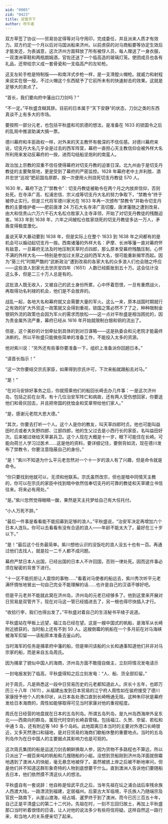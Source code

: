 ```yaml
---
aid: "0005"
zid: "0423"
title: 双管齐下
author: 吹牛者
---
```


双方草签了协议——贸易协定得等对马守用印，完成委任，并且派来人质才有效力。双方约定一个月以后对马国派船来济州。以前虏获的对马商船要等协定生效后才能发还，为表诚意，这次济州方面释放了所有被俘人员，每人赠送了一身衣服，一双澳洲草鞋和两瓶朗姆酒，官佐还送了一个临高造的玻璃灯笼。使团成员也各有礼品，还带给宗义成一套骨瓷和一支临高产的左轮枪。

这支左轮手枪是特制版——和南洋式步枪一样，是一支滑膛火帽枪。就威力和射程来说实在很一般，不过火帽这个东西赋予了它前所未有的快速射击的效果。这就是足够大的卖点了。

“首长，我们要向府中藩出口刀剑吗？”

“不一定。”平秋盛含糊其辞。目前的日本属于“天下安静”的状态，刀剑之类的东西真谈不上有多大的市场。

要按照一部分元老，也包括平秋盛和司凯德的想法，是准备在 1633 的锁国令之后的乱局中推波助澜大搞一票。

德川幕府和丰臣政权一样，对外来的天主教怀有极深的不信任感。对德川幕府来说，切支丹大名几乎全是过去的西军阵营，幕府一直担心天主教信仰会被外样大名所利用来发动反幕府的一揆，进而勾结船坚炮利的南蛮人。

政治加上宗教的双重不信任使得幕府对切支丹教的迫害日深。北九州由于是切支丹教徒的主要聚居地，更是受到了幕府的严密监控。1628 年幕府老中土井利胜、酒井忠世“巡视”肥前国岛原郡，揆一次便用火刑烧死切支丹教徒 570 人。

1630 年，幕府下达了“禁教令”：切支丹教徒被勒令在两个月之内放弃信仰，否则处死。在寺泽广高、松浦忠信、宗义成等切支丹大名的努力争取下，“禁教令”终于被停止实行。但是三代将军德川家光在 1633 年再一次颁布“禁教令”并勒令切支丹教的主要维护者——肥前唐津 24 万石大名寺泽广高切腹，唐津藩随之遭到改易，由大和信贵山六万六千石大名松仓胜家入主寺泽领，开始了对切支丹教徒的残酷迫害。1633 年到 1638 年，六年之间被松仓胜家烧死的切支丹教徒多达一万人，矛盾变得极度激化。

虽说天草大暴动要到 1638 年，但是实际上在整个 1633 到 1638 年之间都有的是机会可以煽动起切支丹一揆。西南诸藩的外样大名：萨摩、长洲等藩一直对幕府怀有敌意，一旦幕府无法及时地压制天草时贞四郎，那么原本受幕府残酷压制，心怀不满的外样大名——特别是参加过关原之战的西军大名，很可能重新揭竿而起。因为“葵三代”时期严酷的“武断政治”遭到改易的各家大名的众多浪人们也会随之呼应——这些浪人到家光去世庆安四年（1651）人数已经膨胀到五十万。这会估计没这么多，但是二三十万人总是有的。

这批浪人既无收入，又被自己的武士身份所累，心中怀着怨恨，一旦有重燃战火，再取得功名利禄的机会，他们是不会放弃的。

战乱一起，各地大名和幕府就又会需要大量的军火。这么一来，原本战国时期就行之有效的扩大外贸这一政策就又会得到重视，锁国之策必然不了了之，种种限制金银铜外流的政策也会因为军火的需求而放松——这一点对平秋盛是相当困扰的，因为贵金属外流严重，幕府已经从 1616 年开始就限制白银和铜的流出了。

但是，这个美妙的计划牵扯到具体的到对日谋略——这是执委会和元老院才能最终决断的。所以平秋盛只能做些简单的准备工作，不能投入太多的资源。

他对紫川说：“另外还有些事你要准备一下，组织上准备派你回趟日本。”

“请首长指示！”

“这一次你要结交宗氏家臣，如果得到宗氏许可，下次来船就跟船去对马。”

“是！”

“在对马安排好事务之后，你就搭乘他们的船回长崎去办几件事：一是这次济州岛，包括之前在台湾，有十几位治安军阵亡和病故，还有两人受伤想回家，你要送他们和骨灰回去，并且把帝国的抚恤金和奖章带给他们家人。”

“是，感谢元老院大恩大德。”

“其次，你要去打听一个人。这个人是你的教友，叫天草四郎时贞。他也可能叫益田时贞或者大矢野四郎、江部四郎，他的生父过去是小西行长的家臣，名叫益田好次。后来被过继给天草甚兵卫。这个人现在大概是十一岁，眼下可能住在长崎。可能向荷兰人学习过医术……这是他的资料，要详细记住，要倒背如流，现在德川发布了禁教令，你要注意隐蔽自己的身份。”

“是！”紫川不知道为什么平元老忽然对一个十一岁的浪人有了兴趣，但是命令就是命令。

“你只要找到他就可以，无须和他联系。宗氏虽然改宗，但也是暗中同情天主教的，你可以在宗氏的家臣中找到暗中依然信奉切支丹的可靠的教徒和天草建立书信往来。将来必有用处。”

“是。”紫川忽然觉得眼睛一酸，果然是天主托梦给自己有大任托付。

“小人万死不辞。”

“最后一件事是看看能不能招募到足够的浪人。”平秋盛说，“治安军决定再增加六个日本人连队。你可以去看看有没有合适的浪人——年龄不能太大了。最好在三十岁以下。”

“是！”最后这个任务最简单。紫川想他认识的没饭吃的浪人没五十也有一百。再通过他们去找人，就是拉一二千人都不成问题。

幕府严禁日本人出国，已经出国的日本人不许回国，否则一律处死。因而这件事必须在秘密的背景下进行。

“十一区不能抗拒让人震惊的事物……”看着对马使者的船远去，紫川秀次听平元老满怀惆怅地冒出一句自己完全不能理解的话……也许是自己的汉语不够好吧。

但是平元老并不能就此窝在济州岛，济州岛的元老已经够多了。他到这里来开展对日贸易是双管齐下，现在对马这一管已经插进去了，另一根也得尽快插入才行。

“收拾行李，我们也得出发了。”平秋盛对着自己的生活秘书平绫子说道。

平秋盛站在甲板上远望，福江岛已经在望。这是一艘中国式的帆船，是海军从长崎附近掳获的，当时船上还有不到 50 人。这艘倒霉的帆船在一个多月前在对马海峡被海军扣留——该船原本准备去釜山的。

当时海军的任务是捕拿府中藩的船，但是审问该船的火长和通事知道他们并非对马宗家的船，而是来自五岛周氏。

因为捕拿了貌似中国人的海商，济州岛方面不敢擅自做主，立刻将情况发电请示

一封电报发到了临高，平秋盛得知之后立刻发电：“人、船、货全部扣留。”

对于周氏，凡是熟悉这一段中日贸易历史的元老都知道此人。庆长十五年，也即万历三十八年（1611），从福建出发到日本贸易的江宁府人周性如在骏府接受了德川家康授予他个人的朱印状，从日本各处港口直到长崎畅通无阻。这种朱印状是幕府发给日本海商的，周性如能够取得可见当时家康对他的重视程度。

周氏在日经营的地盘就在日本的五岛列岛。所谓五岛列岛，是九州岛西海岸外呈东北——西南向的群岛，属现代时空的长崎县管辖。包括福江、久贺、奈留、若松和中通 5 岛，还有附近等 140 多个岛屿。此地距离日本当时的主要对外港口长崎很近，又多天然港口和锚地，是对日贸易的海商们歇船休整的重要地点。当时的五岛列岛作为在日中国人的主要据点其影响力也是可观的。

这次周氏集团的船是运送刀剑去朝鲜换取人参，因为货物不多路程也不算远，所以只派出了一艘百来吨的帆船和几搜随船的小艇。没想到货船刚到济州岛洋面就倒霉地遇到了澳洲人的快艇，毫无悬念地被俘了。虽然被掳上岸之后被不断地审问，但是他们并不知道这群形象奇特的人物到底想要干什么。直到澳洲人告诉他们要随船去日本，他们依然摸不清这伙人的想法。

平秋盛自有一套说辞：他自称是恒武平氏之后，当年先祖在坛之浦合战后率残余族人西渡大陆，一路漂流到福建，定居福州。后蒙古大军临境，平氏族人乃随端宗及官民一路南下，从崖山渡海，经占城、暹罗终于到了澳洲，而今已历三百五十年，自己正是平清盛公的第二十二代孙。先祖在时，一刻不忘回归故土，再加上平秋盛那口当时听着很怪的日语，让人对他的说法多少有些将信将疑。这样自然这一路行来，和当地人的关系便亲切了起来。
